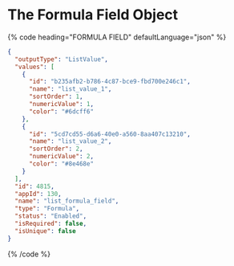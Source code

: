 # The Formula Field Object

{% code heading="FORMULA FIELD" defaultLanguage="json" %}

```json
{
  "outputType": "ListValue",
  "values": [
    {
      "id": "b235afb2-b786-4c87-bce9-fbd700e246c1",
      "name": "list_value_1",
      "sortOrder": 1,
      "numericValue": 1,
      "color": "#6dcff6"
    },
    {
      "id": "5cd7cd55-d6a6-40e0-a560-8aa407c13210",
      "name": "list_value_2",
      "sortOrder": 2,
      "numericValue": 2,
      "color": "#8e468e"
    }
  ],
  "id": 4815,
  "appId": 130,
  "name": "list_formula_field",
  "type": "Formula",
  "status": "Enabled",
  "isRequired": false,
  "isUnique": false
}
```

{% /code %}
